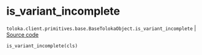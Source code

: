 # is_variant_incomplete
`toloka.client.primitives.base.BaseTolokaObject.is_variant_incomplete` | [Source code](https://github.com/Toloka/toloka-kit/blob/v1.1.2/src/client/primitives/base.py#L210)

```python
is_variant_incomplete(cls)
```

